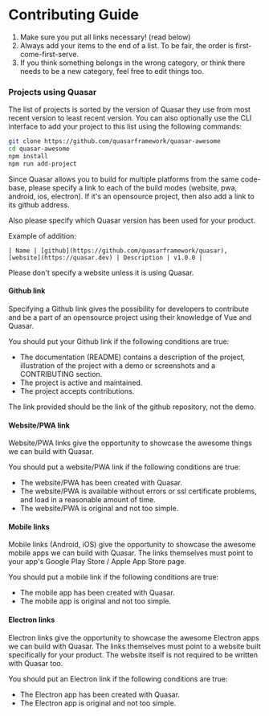 # Contributing Guide

1. Make sure you put all links necessary! (read below)
2. Always add your items to the end of a list. To be fair, the order is first-come-first-serve.
3. If you think something belongs in the wrong category, or think there needs to be a new category, feel free to edit things too.



### Projects using Quasar

The list of projects is sorted by the version of Quasar they use from most recent version to least recent version. You can also optionally use the CLI interface to add your project to this list using the following commands:

```bash
git clone https://github.com/quasarframework/quasar-awesome
cd quasar-awesome
npm install
npm run add-project
```

Since Quasar allows you to build for multiple platforms from the same code-base, please specify a link to each of the build modes (website, pwa, android, ios, electron).
If it's an opensource project, then also add a link to its github address.

Also please specify which Quasar version has been used for your product.

Example of addition:
```
| Name | [github](https://github.com/quasarframework/quasar), [website](https://quasar.dev) | Description | v1.0.0 |
```

Please don't specify a website unless it is using Quasar.

#### Github link

Specifying a Github link gives the possibility for developers to contribute and be a part of an opensource project using their knowledge of Vue and Quasar.

You should put your Github link if the following conditions are true:
- The documentation (README) contains a description of the project, illustration of the project with a demo or screenshots and a CONTRIBUTING section.
- The project is active and maintained.
- The project accepts contributions.

The link provided should be the link of the github repository, not the demo.

#### Website/PWA link

Website/PWA links give the opportunity to showcase the awesome things we can build with Quasar.

You should put a website/PWA link if the following conditions are true:
- The website/PWA has been created with Quasar.
- The website/PWA is available without errors or ssl certificate problems, and load in a reasonable amount of time.
- The website/PWA is original and not too simple.

#### Mobile links

Mobile links (Android, iOS) give the opportunity to showcase the awesome mobile apps we can build with Quasar. The links themselves must point to your app's Google Play Store / Apple App Store page.

You should put a mobile link if the following conditions are true:
- The mobile app has been created with Quasar.
- The mobile app is original and not too simple.

#### Electron links

Electron links give the opportunity to showcase the awesome Electron apps we can build with Quasar. The links themselves must point to a website built specifically for your product. The website itself is not required to be written with Quasar too.

You should put an Electron link if the following conditions are true:
- The Electron app has been created with Quasar.
- The Electron app is original and not too simple.
